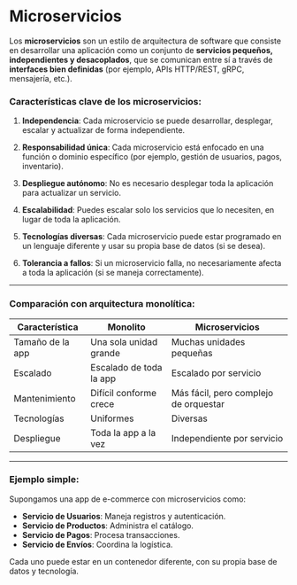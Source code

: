 # Microservicios

Los **microservicios** son un estilo de arquitectura de software que consiste en desarrollar una aplicación como un conjunto de **servicios pequeños, independientes y desacoplados**, que se comunican entre sí a través de **interfaces bien definidas** (por ejemplo, APIs HTTP/REST, gRPC, mensajería, etc.).

### Características clave de los microservicios:

1. **Independencia**:
   Cada microservicio se puede desarrollar, desplegar, escalar y actualizar de forma independiente.

2. **Responsabilidad única**:
   Cada microservicio está enfocado en una función o dominio específico (por ejemplo, gestión de usuarios, pagos, inventario).

3. **Despliegue autónomo**:
   No es necesario desplegar toda la aplicación para actualizar un servicio.

4. **Escalabilidad**:
   Puedes escalar solo los servicios que lo necesiten, en lugar de toda la aplicación.

5. **Tecnologías diversas**:
   Cada microservicio puede estar programado en un lenguaje diferente y usar su propia base de datos (si se desea).

6. **Tolerancia a fallos**:
   Si un microservicio falla, no necesariamente afecta a toda la aplicación (si se maneja correctamente).

---

### Comparación con arquitectura monolítica:

| Característica   | Monolito                | Microservicios                        |
| ---------------- | ----------------------- | ------------------------------------- |
| Tamaño de la app | Una sola unidad grande  | Muchas unidades pequeñas              |
| Escalado         | Escalado de toda la app | Escalado por servicio                 |
| Mantenimiento    | Difícil conforme crece  | Más fácil, pero complejo de orquestar |
| Tecnologías      | Uniformes               | Diversas                              |
| Despliegue       | Toda la app a la vez    | Independiente por servicio            |

---

### Ejemplo simple:

Supongamos una app de e-commerce con microservicios como:

* **Servicio de Usuarios**: Maneja registros y autenticación.
* **Servicio de Productos**: Administra el catálogo.
* **Servicio de Pagos**: Procesa transacciones.
* **Servicio de Envíos**: Coordina la logística.

Cada uno puede estar en un contenedor diferente, con su propia base de datos y tecnología.